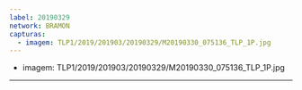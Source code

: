 ```yaml
---
label: 20190329
network: BRAMON
capturas:
  - imagem: TLP1/2019/201903/20190329/M20190330_075136_TLP_1P.jpg
---
```

  - imagem: TLP1/2019/201903/20190329/M20190330_075136_TLP_1P.jpg
---
